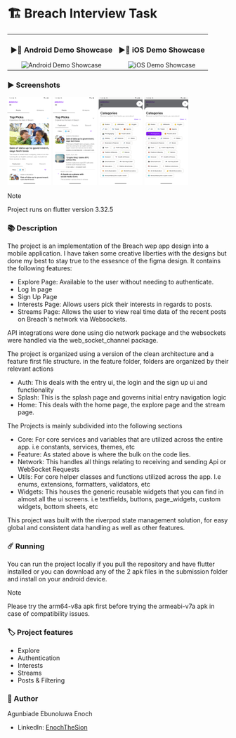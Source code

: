 # 🏗️ Breach Interview Task

<table>
  <tr>
    <td align="center">
      <h3>▶🚀 Android Demo Showcase</h3>
      <img src="screenshots/android_app_demo.gif" alt="Android Demo Showcase" width="150" height="300"/>
    </td>
    <td align="center">
      <h3>▶🚀 iOS Demo Showcase</h3>
      <img src="screenshots/ios_app_demo.gif" alt="iOS Demo Showcase" width="150" height="300"/>
    </td>
  </tr>
</table>

### ▶️ Screenshots

<p float="left">
  <img src="screenshots/Screenshot_20250904_163549.png" width="100" height="200"/>
  <img src="screenshots/Screenshot_20250904_163614.png" width="100" height="200"/>
  <img src="screenshots/Screenshot_20250904_163636.png" width="100" height="200"/>
  <img src="screenshots/Screenshot_20250904_163646.png" width="100" height="200"/>
</p>

> [!NOTE]
> Project runs on flutter version 3.32.5

### 📚 Description

The project is an implementation of the Breach wep app design into a mobile application. I have taken some creative liberties with the designs but done my best to stay true to the essesnce of the figma design.
It contains the following features:
- Explore Page: Available to the user without needing to authenticate.
- Log In page
- Sign Up Page
- Interests Page: Allows users pick their interests in regards to posts.
- Streams Page: Allows the user to view real time data of the recent posts on Breach's network via Websockets.

API integrations were done using dio network package and the websockets were handled via the web_socket_channel package.

The project is organized using a version of the clean architecture and a feature first file structure.
in the feature folder, folders are organized by their relevant actions
- Auth: This deals with the entry ui, the login and the sign up ui and functionality
- Splash: This is the splash page and governs initial entry navigation logic
- Home: This deals with the home page, the explore page and the stream page. 

The Projects is mainly subdivided into the following sections
- Core: For core services and variables that are utilized across the entire app. i.e constants, services, themes, etc
- Feature: As stated above is where the bulk on the code lies.
- Network: This handles all things relating to receiving and sending Api or WebSocket Requests
- Utils: For core helper classes and functions utilized across the app. I.e enums, extensions, formatters, validators, etc
- Widgets: This houses the generic reusable widgets that you can find in almost all the ui screens. i.e textfields, buttons, page_widgets, custom widgets, bottom sheets, etc

This project was built with the riverpod state management solution, for easy global  and consistent data handling as well as other features.


### ☄️ Running

You can run the project locally if you pull the repository and have flutter installed or you can
download any of the 2 apk files in the submission folder and install on your android device.

> [!NOTE]
> Please try the arm64-v8a apk first before trying the armeabi-v7a apk in case of compatibility
> issues.

### 🏷️ Project features

- Explore
- Authentication
- Interests
- Streams
- Posts & Filtering

### 🥸 Author

Agunbiade Ebunoluwa Enoch
- LinkedIn: [EnochTheSion](https://www.linkedin.com/in/ebunoluwa-agunbiade-233463167/)
